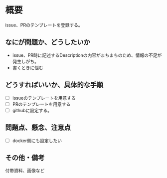 # 概要
issue、PRのテンプレートを登録する。

## なにが問題か、どうしたいか
 - issue、PR時に記述するDescriptionの内容がまちまちのため、情報の不足が発生しがち。
 - 書くときに悩む

## どうすればいいか、具体的な手順
 - [ ] issueのテンプレートを用意する
 - [ ] PRのテンプレートを用意する
 - [ ] githubに設定する。
 
## 問題点、懸念、注意点
 - [ ] docker側にも設定したい


## その他・備考
付帯資料、画像など
